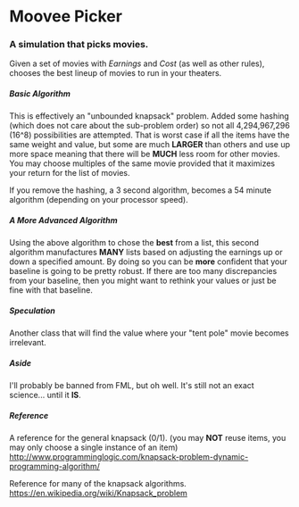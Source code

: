# Moovee Picker
### A simulation that picks movies.

Given a set of movies with *Earnings* and *Cost* (as well as other rules),
chooses the best lineup of movies to run in your theaters.

##### Basic Algorithm

This is effectively an "unbounded knapsack" problem.  Added some hashing
(which does not care about the sub-problem order) so not all 4,294,967,296 (16^8) possibilities
are attempted.  That is worst case if all the items have the same weight and value, but some are much
**LARGER** than others and use up more space meaning that there will be **MUCH** less room for
other movies.  You may choose multiples of the same movie provided that it maximizes your
return for the list of movies.

If you remove the hashing, a 3 second algorithm, becomes a 54 minute algorithm (depending on your processor speed).

##### A More Advanced Algorithm

Using the above algorithm to chose the **best** from a list, this second algorithm manufactures **MANY** lists
based on adjusting the earnings up or down a specified amount.  By doing so you can be **more** confident that
your baseline is going to be pretty robust.  If there are too many discrepancies from your baseline, then
you might want to rethink your values or just be fine with that baseline.

##### Speculation

Another class that will find the value where your "tent pole" movie becomes irrelevant.

##### Aside

I'll probably be banned from FML, but oh well.  It's still not an exact science...  until it **IS**.

##### Reference

A reference for the general knapsack (0/1).  (you may **NOT** reuse items, you may only choose
a single instance of an item)
http://www.programminglogic.com/knapsack-problem-dynamic-programming-algorithm/

Reference for many of the knapsack algorithms.
https://en.wikipedia.org/wiki/Knapsack_problem